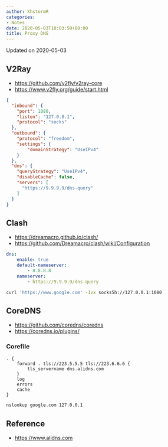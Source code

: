 ```yaml
---
author: XhstormR
categories:
- Notes
date: 2020-05-03T10:03:50+08:00
title: Proxy DNS
---
```


<!--more-->

Updated on 2020-05-03

## V2Ray
* https://github.com/v2fly/v2ray-core
* https://www.v2fly.org/guide/start.html

```json
{
  "inbound": {
    "port": 1080,
    "listen": "127.0.0.1",
    "protocol": "socks"
  },
  "outbound": {
    "protocol": "freedom",
    "settings": {
        "domainStrategy": "UseIPv4"
    }
  },
  "dns": {
    "queryStrategy": "UseIPv4",
    "disableCache": false,
    "servers": [
      "https://9.9.9.9/dns-query"
    ]
  }
}
```

## Clash
* https://dreamacro.github.io/clash/
* https://github.com/Dreamacro/clash/wiki/Configuration

```yaml
dns:
    enable: true
    default-nameserver:
        - 8.8.8.8
    nameserver:
        - https://9.9.9.9/dns-query
```

```bash
curl 'https://www.google.com' -Ivx socks5h://127.0.0.1:1080
```

## CoreDNS
* https://github.com/coredns/coredns
* https://coredns.io/plugins/

### Corefile
```
. {
    forward . tls://223.5.5.5 tls://223.6.6.6 {
        tls_servername dns.alidns.com
    }
    log
    errors
    cache
}
```

```bash
nslookup google.com 127.0.0.1
```

## Reference
* https://www.alidns.com
